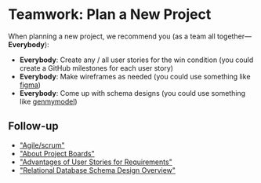 # Teamwork: Plan a New Project

When planning a new project, we recommend you (as a team all together—**Everybody**):

- **Everybody**: Create any / all user stories for the win condition (you could create a GitHub milestones for each user story)
- **Everybody**: Make wireframes as needed (you could use something like [figma](https://www.figma.com/))
- **Everybody**: Come up with schema designs (you could use something like [genmymodel](https://www.genmymodel.com/database-diagram-online))

## Follow-up

- ["Agile/scrum"](https://youtu.be/QybCCnlLeTg)
- ["About Project Boards"](https://help.github.com/articles/about-project-boards/)
- ["Advantages of User Stories for Requirements"](http://www.mountaingoatsoftware.com/articles/advantages-of-user-stories-for-requirements)
- ["Relational Database Schema Design Overview"](https://medium.com/@kimtnguyen/relational-database-schema-design-overview-70e447ff66f9)
